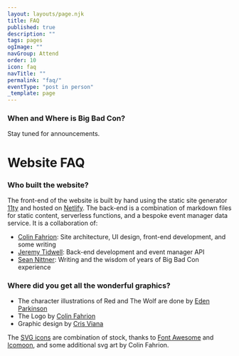 ```yaml
---
layout: layouts/page.njk
title: FAQ
published: true
description: ""
tags: pages
ogImage: ""
navGroup: Attend
order: 10
icon: faq
navTitle: ""
permalink: "faq/"
eventType: "post in person"
_template: page
---
```


### When and Where is Big Bad Con?

Stay tuned for announcements.

# Website FAQ

### Who built the website?

The front-end of the website is built by hand using the static site generator [11ty](https://www.11ty.dev) and hosted on [Netlify](https://www.netlify.com). The back-end is a combination of markdown files for static content, serverless functions, and a bespoke event manager data service. It is a collaboration of:

-   [Colin Fahrion](/staff/#colin-fahrion): Site architecture, UI design, front-end development, and some writing
-   [Jeremy Tidwell](/staff/#jeremy-tidwell): Back-end development and event manager API
-   [Sean Nittner](/staff/#sean-nittner): Writing and the wisdom of years of Big Bad Con experience

### Where did you get all the wonderful graphics?

-   The character illustrations of Red and The Wolf are done by [Eden Parkinson](https://eden-parkinson.com)
-   The Logo by [Colin Fahrion](/staff/#colin-fahrion)
-   Graphic design by [Cris Viana](/staff/#cris-viana)

The [SVG icons](/icons) are combination of stock, thanks to [Font Awesome](https://fontawesome.com/license) and [Icomoon](https://icomoon.io), and some additional svg art by Colin Fahrion.
